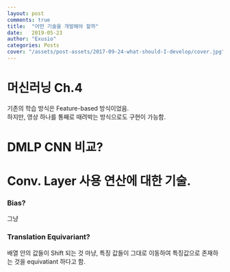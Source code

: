 ```yaml
---
layout: post
comments: true
title:  "어떤 기술을 개발해야 할까"
date:   2019-05-23
author: "Exusio"
categories: Posts
cover: "/assets/post-assets/2017-09-24-what-should-I-develop/cover.jpg"
---
```



# 머신러닝 Ch.4
기존의 학습 방식은 Feature-based 방식이었음.    
하지만, 영상 하나를 통째로 때려박는 방식으로도 구현이 가능함.    

# DMLP CNN 비교?


# Conv. Layer 사용 연산에 대한 기술.

### Bias?
그냥 	

### Translation Equivariant?
배열 안의 값들이 Shift 되는 것 마냥, 특징 값들이 그대로 이동하여 특징값으로 존재하는 것을 equivatiant 하다고 함.

### 
